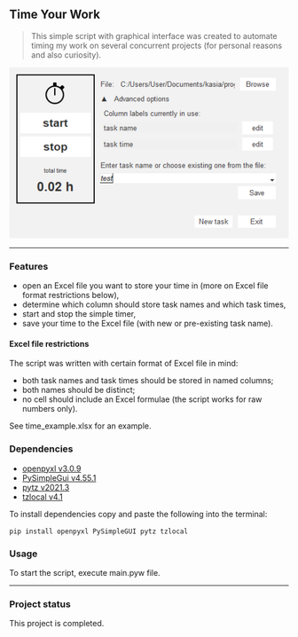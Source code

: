 ## Time Your Work
>This simple script with graphical interface was created to automate timing my work on several concurrent projects (for personal reasons and also curiosity).

![gui](https://github.com/kolodziejska/time-your-work/blob/main/gui.PNG)
___
### Features
- open an Excel file you want to store your time in (more on Excel file format restrictions below),
- determine which column should store task names and which task times,
- start and stop the simple timer,
- save your time to the Excel file (with new or pre-existing task name).

#### Excel file restrictions
The script was written with certain format of Excel file in mind:
- both task names and task times should be stored in named columns;
- both names should be distinct;
- no cell should include an Excel formulae (the script works for raw numbers only).

See time_example.xlsx for an example.

### Dependencies
- [openpyxl v3.0.9](https://pypi.org/project/openpyxl/)
- [PySimpleGui v4.55.1](https://pypi.org/project/PySimpleGUI/)
- [pytz v2021.3](https://pypi.org/project/pytz/)
- [tzlocal v4.1](https://pypi.org/project/tzlocal/)

To install dependencies copy and paste the following into the terminal:

```
pip install openpyxl PySimpleGUI pytz tzlocal
```

### Usage
To start the script, execute main.pyw file.
___

### Project status
This project is completed.
